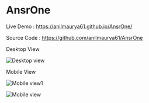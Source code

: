 # AnsrOne

Live Demo : https://anilmaurya61.github.io/AnsrOne/

Source Code : https://github.com/anilmaurya61/AnsrOne

Desktop View

![Desktop view](https://user-images.githubusercontent.com/56387037/134518100-1c6da84d-70d4-452e-91dd-42ed271bf2ab.jpg)

Mobile View

![Mobile view1](https://user-images.githubusercontent.com/56387037/134518162-9546dc1f-90d8-496a-9969-79d27bab8ccb.jpg)

![Mobile view](https://user-images.githubusercontent.com/56387037/134518199-0efb99e8-ab4a-4028-b2f6-c54cc632bd68.jpg)
